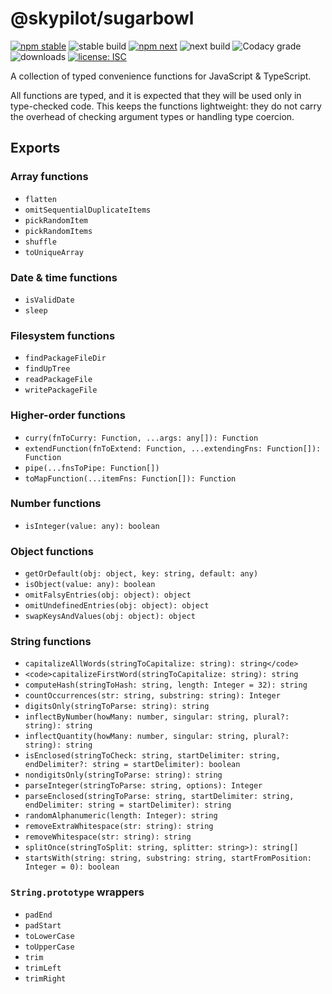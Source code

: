 # @skypilot/sugarbowl

[![npm stable](https://img.shields.io/npm/v/@skypilot/sugarbowl?label=stable)](https://www.npmjs.com/package/@skypilot/sugarbowl)
![stable build](https://img.shields.io/github/workflow/status/skypilot-dev/sugarbowl/Stable%20release?label=stable%20build)
[![npm next](https://img.shields.io/npm/v/@skypilot/sugarbowl/next?label=next)](https://www.npmjs.com/package/@skypilot/sugarbowl)
![next build](https://img.shields.io/github/workflow/status/skypilot-dev/sugarbowl/Prerelease?branch=next&label=next%20build)
![Codacy grade](https://img.shields.io/codacy/grade/218540d35b43406f802719cd8af93a10)
![downloads](https://img.shields.io/npm/dm/@skypilot/sugarbowl)
[![license: ISC](https://img.shields.io/badge/license-ISC-blue.svg)](https://opensource.org/licenses/ISC)

A collection of typed convenience functions for JavaScript & TypeScript.

All functions are typed, and it is expected that they will be used only in
type-checked code. This keeps the functions lightweight: they do not
carry the overhead of checking argument types or handling type coercion.

## Exports

### Array functions

-   `flatten`
-   `omitSequentialDuplicateItems`
-   `pickRandomItem`
-   `pickRandomItems`
-   `shuffle`
-   `toUniqueArray`

### Date & time functions

-   `isValidDate`
-   `sleep`

### Filesystem functions

-   `findPackageFileDir`
-   `findUpTree`
-   `readPackageFile`
-   `writePackageFile`

### Higher-order functions

-   `curry(fnToCurry: Function, ...args: any[]): Function`
-   `extendFunction(fnToExtend: Function, ...extendingFns: Function[]): Function`
-   `pipe(...fnsToPipe: Function[])`
-   `toMapFunction(...itemFns: Function[]): Function`

### Number functions

-   `isInteger(value: any): boolean`

### Object functions

-   `getOrDefault(obj: object, key: string, default: any)`
-   `isObject(value: any): boolean`
-   `omitFalsyEntries(obj: object): object`
-   `omitUndefinedEntries(obj: object): object`
-   `swapKeysAndValues(obj: object): object`

### String functions

-   `capitalizeAllWords(stringToCapitalize: string): string</code>`
-   `<code>capitalizeFirstWord(stringToCapitalize: string): string`
-   `computeHash(stringToHash: string, length: Integer = 32): string`
-   `countOccurrences(str: string, substring: string): Integer`
-   `digitsOnly(stringToParse: string): string`
-   `inflectByNumber(howMany: number, singular: string, plural?: string): string`
-   `inflectQuantity(howMany: number, singular: string, plural?: string): string`
-   `isEnclosed(stringToCheck: string, startDelimiter: string, endDelimiter?: string = startDelimiter): boolean`
-   `nondigitsOnly(stringToParse: string): string`
-   `parseInteger(stringToParse: string, options): Integer`
-   `parseEnclosed(stringToParse: string, startDelimiter: string, endDelimiter: string = startDelimiter): string`
-   `randomAlphanumeric(length: Integer): string`
-   `removeExtraWhitespace(str: string): string`
-   `removeWhitespace(str: string): string`
-   `splitOnce(stringToSplit: string, splitter: string>): string[]`
-   `startsWith(string: string, substring: string, startFromPosition: Integer = 0): boolean`

### `String.prototype` wrappers

-   `padEnd`
-   `padStart`
-   `toLowerCase`
-   `toUpperCase`
-   `trim`
-   `trimLeft`
-   `trimRight`
